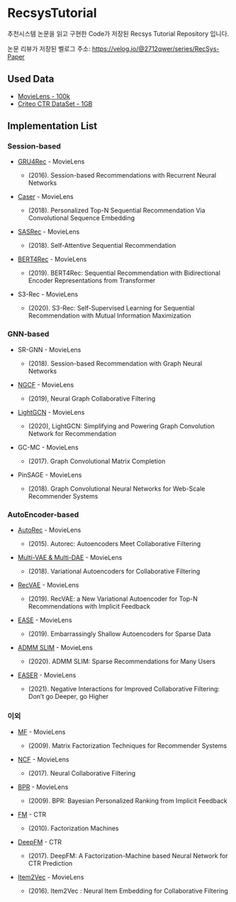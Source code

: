# RecsysTutorial
추천시스템 논문을 읽고 구현한 Code가 저장된 Recsys Tutorial Repository 입니다.

논문 리뷰가 저장된 벨로그 주소: https://velog.io/@2712qwer/series/RecSys-Paper

## Used Data
- [MovieLens - 100k](https://www.kaggle.com/rajmehra03/movielens100k)
- [Criteo CTR DataSet - 1GB](https://www.kaggle.com/c/mlbd-20-ctr-prediction-1/data)

## Implementation List

### Session-based

- [GRU4Rec]() - MovieLens
  - (2016). Session-based Recommendations with Recurrent Neural Networks

- [Caser](https://github.com/SeongBeomLEE/RecsysTutorial/tree/main/Caser) - MovieLens
  - (2018). Personalized Top-N Sequential Recommendation Via Convolutional Sequence Embedding

- [SASRec]() - MovieLens
  - (2018). Self-Attentive Sequential Recommendation

- [BERT4Rec]() - MovieLens
  - (2019). BERT4Rec: Sequential Recommendation with Bidirectional Encoder Representations from Transformer

- S3-Rec - MovieLens
  - (2020). S3-Rec: Self-Supervised Learning for Sequential Recommendation with Mutual Information Maximization

### GNN-based

- SR-GNN - MovieLens
  - (2018). Session-based Recommendation with Graph Neural Networks

- [NGCF]() - MovieLens
  - (2019), Neural Graph Collaborative Filtering

- [LightGCN]() - MovieLens
  - (2020), LightGCN: Simplifying and Powering Graph Convolution Network for Recommendation
  
- GC-MC - MovieLens
  - (2017). Graph Convolutional Matrix Completion
  
- PinSAGE - MovieLens
  - (2018). Graph Convolutional Neural Networks for Web-Scale Recommender Systems

### AutoEncoder-based

- [AutoRec](https://github.com/SeongBeomLEE/RecsysTutorial/tree/main/AutoRec) - MovieLens
  - (2015). Autorec: Autoencoders Meet Collaborative Filtering

- [Multi-VAE & Multi-DAE](https://github.com/SeongBeomLEE/RecsysTutorial/tree/main/Multi-VAE-and-Multi-DAE) - MovieLens
  - (2018). Variational Autoencoders for Collaborative Filtering

- [RecVAE]() - MovieLens
  - (2019). RecVAE: a New Variational Autoencoder for Top-N Recommendations with Implicit Feedback

- [EASE]() - MovieLens
  - (2019). Embarrassingly Shallow Autoencoders for Sparse Data
  
- [ADMM SLIM]() - MovieLens
  - (2020). ADMM SLIM: Sparse Recommendations for Many Users

- [EASER]() - MovieLens
  - (2021). Negative Interactions for Improved Collaborative Filtering: Don’t go Deeper, go Higher

### 이외

- [MF](https://github.com/SeongBeomLEE/RecsysTutorial/tree/main/MF) - MovieLens
  - (2009). Matrix Factorization Techniques for Recommender Systems
  
- [NCF](https://github.com/SeongBeomLEE/RecsysTutorial/tree/main/NCF) - MovieLens
  - (2017). Neural Collaborative Filtering
  
- [BPR](https://github.com/SeongBeomLEE/RecsysTutorial/tree/main/BPR) - MovieLens
  - (2009). BPR: Bayesian Personalized Ranking from Implicit Feedback

- [FM]() - CTR
  - (2010). Factorization Machines
  
- [DeepFM]() - CTR
  - (2017). DeepFM: A Factorization-Machine based Neural Network for CTR Prediction

- [Item2Vec]() - MovieLens
  - (2016). Item2Vec : Neural Item Embedding for Collaborative Filtering
